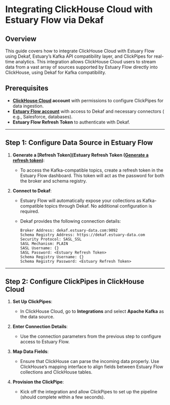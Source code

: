 # Integrating ClickHouse Cloud with Estuary Flow via Dekaf

## Overview

This guide covers how to integrate ClickHouse Cloud with Estuary Flow using Dekaf, Estuary’s Kafka API compatibility
layer, and ClickPipes for real-time analytics. This integration allows ClickHouse Cloud users to stream data from a vast
array of sources supported by Estuary Flow directly into ClickHouse, using Dekaf for Kafka compatibility.

## Prerequisites

- **[ClickHouse Cloud](https://clickhouse.com/) account** with permissions to configure ClickPipes for data ingestion.
- **[Estuary Flow account](https://dashboard.estuary.dev/register)** with access to Dekaf and necessary connectors (
  e.g., Salesforce, databases).
- **Estuary Flow Refresh Token** to authenticate with Dekaf.

---

## Step 1: Configure Data Source in Estuary Flow

1. **Generate a [Refresh Token](Estuary Refresh Token ([Generate a refresh token](/guides/how_to_generate_refresh_token))**:
    - To access the Kafka-compatible topics, create a refresh token in the Estuary Flow dashboard. This token will act
      as the password for both the broker and schema registry.

2. **Connect to Dekaf**:
    - Estuary Flow will automatically expose your collections as Kafka-compatible topics through Dekaf. No additional
      configuration is required.
    - Dekaf provides the following connection details:

       ```
       Broker Address: dekaf.estuary-data.com:9092
       Schema Registry Address: https://dekaf.estuary-data.com
       Security Protocol: SASL_SSL
       SASL Mechanism: PLAIN
       SASL Username: {}
       SASL Password: <Estuary Refresh Token>
       Schema Registry Username: {}
       Schema Registry Password: <Estuary Refresh Token>
       ```

---

## Step 2: Configure ClickPipes in ClickHouse Cloud

1. **Set Up ClickPipes**:
    - In ClickHouse Cloud, go to **Integrations** and select **Apache Kafka** as the data source.

2. **Enter Connection Details**:
    - Use the connection parameters from the previous step to configure access to Estuary Flow.

3. **Map Data Fields**:
    - Ensure that ClickHouse can parse the incoming data properly. Use ClickHouse’s mapping interface to align fields
      between Estuary Flow collections and ClickHouse tables.

4. **Provision the ClickPipe**:
    - Kick off the integration and allow ClickPipes to set up the pipeline (should complete within a few seconds).
